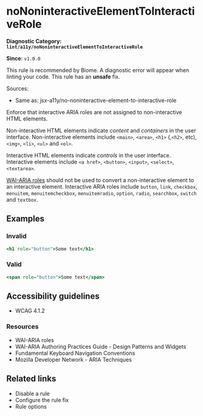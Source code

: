 # noNoninteractiveElementToInteractiveRole

**Diagnostic Category: `lint/a11y/noNoninteractiveElementToInteractiveRole`**

**Since**: `v1.0.0`

This rule is recommended by Biome. A diagnostic error will appear when linting your code.
This rule has an **unsafe** fix.

Sources: 
- Same as: jsx-a11y/no-noninteractive-element-to-interactive-role

Enforce that interactive ARIA roles are not assigned to non-interactive HTML elements.

Non-interactive HTML elements indicate _content_ and _containers_ in the user interface.
Non-interactive elements include `<main>`, `<area>`, `<h1>` (,`<h2>`, etc), `<img>`, `<li>`, `<ul>` and `<ol>`.

Interactive HTML elements indicate _controls_ in the user interface.
Interactive elements include `<a href>`, `<button>`, `<input>`, `<select>`, `<textarea>`.

[WAI-ARIA roles](https://www.w3.org/TR/wai-aria-1.1/#usage_intro) should not be used to convert a non-interactive element to an interactive element.
Interactive ARIA roles include `button`, `link`, `checkbox`, `menuitem`, `menuitemcheckbox`, `menuitemradio`, `option`, `radio`, `searchbox`, `switch` and `textbox`.

## Examples

### Invalid

```jsx
<h1 role="button">Some text</h1>
```

### Valid

```jsx
<span role="button">Some text</span>
```

## Accessibility guidelines

- WCAG 4.1.2

### Resources

- WAI-ARIA roles
- WAI-ARIA Authoring Practices Guide - Design Patterns and Widgets
- Fundamental Keyboard Navigation Conventions
- Mozilla Developer Network - ARIA Techniques

## Related links

- Disable a rule
- Configure the rule fix
- Rule options